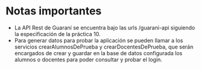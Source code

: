 Notas importantes
==================

+ La API Rest de Guaraní se encuentra bajo las urls /guarani-api siguiendo la especificación de la práctica 10.
+ Para generar datos para probar la aplicación se pueden llamar a los servicios crearAlumnosDePrueba y crearDocentesDePrueba, que serán encargados de crear y guardar en la base de datos configurada los alumnos o docentes para poder consultar y probar el login.

